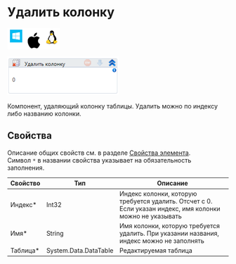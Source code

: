 # Удалить колонку

![](<../../../../.gitbook/assets/image (100) (1) (1) (1) (1) (1) (1) (1) (2) (30).png>)

![](<../../../../.gitbook/assets/image (365).png>)

Компонент, удаляющий колонку таблицы. Удалить можно по индексу либо названию колонки.

## Свойства

Описание общих свойств см. в разделе [Свойства элемента](https://docs.primo-rpa.ru/primo-rpa/primo-studio/process/elements#svoistva-elementa).\
Символ `*` в названии свойства указывает на обязательность заполнения.

| Свойство  | Тип                   | Описание                                                                                                  |
| --------- | --------------------- | --------------------------------------------------------------------------------------------------------- |
| Индекс\*  | Int32                 | Индекс колонки, которую требуется удалить. Отсчет с 0. Если указан индекс, имя колонки можно не указывать |
| Имя\*     | String                | Имя колонки, которую требуется удалить. При указании названия, индекс можно не заполнять                  |
| Таблица\* | System.Data.DataTable | Редактируемая таблица                                                                                     |
